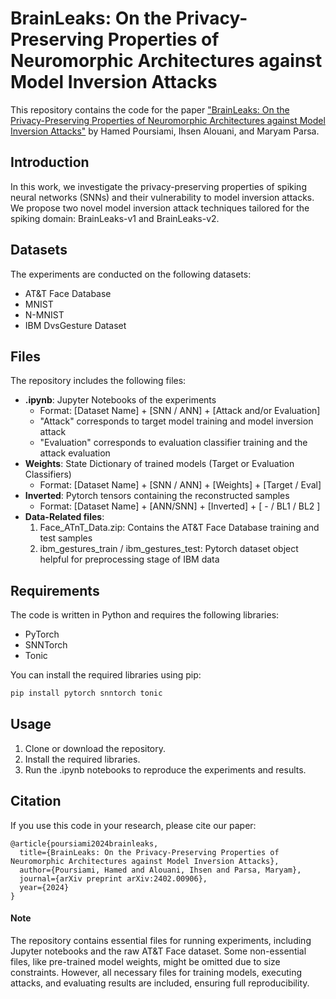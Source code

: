 # BrainLeaks: On the Privacy-Preserving Properties of Neuromorphic Architectures against Model Inversion Attacks

This repository contains the code for the paper ["BrainLeaks: On the Privacy-Preserving Properties of Neuromorphic Architectures against Model Inversion Attacks"](https://arxiv.org/abs/2402.00906) by Hamed Poursiami, Ihsen Alouani, and Maryam Parsa.

## Introduction

In this work, we investigate the privacy-preserving properties of spiking neural networks (SNNs) and their vulnerability to model inversion attacks. We propose two novel model inversion attack techniques tailored for the spiking domain: BrainLeaks-v1 and BrainLeaks-v2.

## Datasets

The experiments are conducted on the following datasets:
- AT&T Face Database
- MNIST
- N-MNIST
- IBM DvsGesture Dataset

## Files

The repository includes the following files:
- **.ipynb**: Jupyter Notebooks of the experiments 
  - Format: [Dataset Name] + [SNN / ANN] + [Attack and/or Evaluation]
  - "Attack" corresponds to target model training and model inversion attack 
  - "Evaluation" corresponds to evaluation classifier training and the attack evaluation
- **Weights**: State Dictionary of trained models (Target or Evaluation Classifiers)
  - Format: [Dataset Name] + [SNN / ANN] + [Weights] + [Target / Eval]
- **Inverted**: Pytorch tensors containing the reconstructed samples
  - Format: [Dataset Name] + [ANN/SNN] + [Inverted] + [ - / BL1 / BL2 ]
- **Data-Related files**: 
  1. Face_ATnT_Data.zip: Contains the AT&T Face Database training and test samples
  2. ibm_gestures_train / ibm_gestures_test: Pytorch dataset object helpful for preprocessing stage of IBM data

## Requirements

The code is written in Python and requires the following libraries:
- PyTorch
- SNNTorch
- Tonic


You can install the required libraries using pip:

```bash
pip install pytorch snntorch tonic 
```


## Usage
1.	Clone or download the repository.
2.	Install the required libraries.
3.	Run the .ipynb notebooks to reproduce the experiments and results.

## Citation
If you use this code in your research, please cite our paper:

```
@article{poursiami2024brainleaks,
  title={BrainLeaks: On the Privacy-Preserving Properties of Neuromorphic Architectures against Model Inversion Attacks},
  author={Poursiami, Hamed and Alouani, Ihsen and Parsa, Maryam},
  journal={arXiv preprint arXiv:2402.00906},
  year={2024}
}
```


#### Note
The repository contains essential files for running experiments, including Jupyter notebooks and the raw AT&T Face dataset. Some non-essential files, like pre-trained model weights, might be omitted due to size constraints. However, all necessary files for training models, executing attacks, and evaluating results are included, ensuring full reproducibility.


